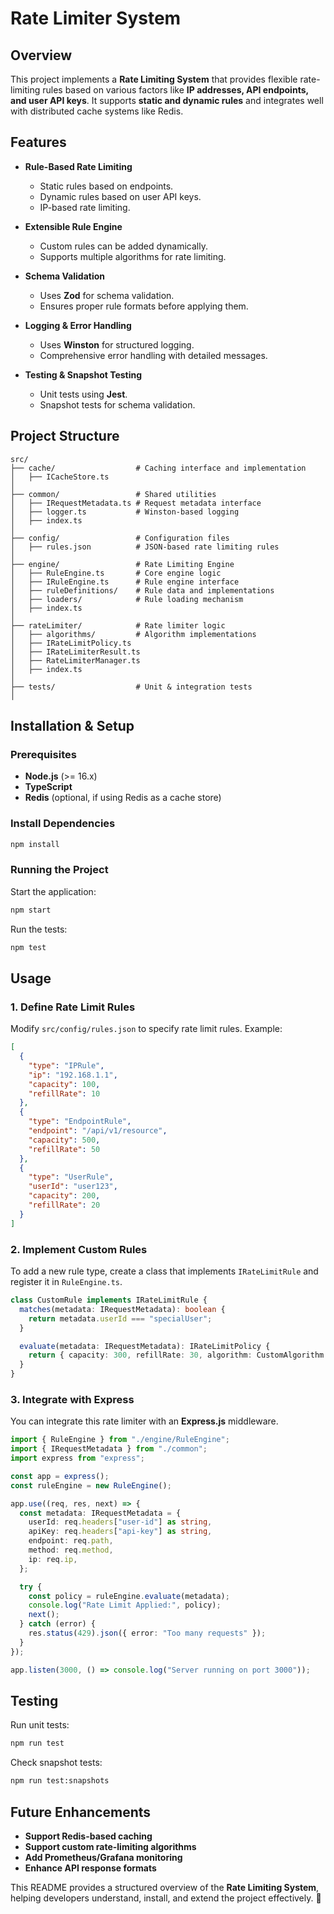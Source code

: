 # Rate Limiter System

## Overview

This project implements a **Rate Limiting System** that provides flexible rate-limiting rules based on various factors like **IP addresses, API endpoints, and user API keys**. It supports **static and dynamic rules** and integrates well with distributed cache systems like Redis.

## Features

- **Rule-Based Rate Limiting**
    - Static rules based on endpoints.
    - Dynamic rules based on user API keys.
    - IP-based rate limiting.

- **Extensible Rule Engine**
    - Custom rules can be added dynamically.
    - Supports multiple algorithms for rate limiting.

- **Schema Validation**
    - Uses **Zod** for schema validation.
    - Ensures proper rule formats before applying them.

- **Logging & Error Handling**
    - Uses **Winston** for structured logging.
    - Comprehensive error handling with detailed messages.

- **Testing & Snapshot Testing**
    - Unit tests using **Jest**.
    - Snapshot tests for schema validation.

## Project Structure

```
src/
├── cache/                  # Caching interface and implementation
│   ├── ICacheStore.ts
│
├── common/                 # Shared utilities
│   ├── IRequestMetadata.ts # Request metadata interface
│   ├── logger.ts           # Winston-based logging
│   ├── index.ts
│
├── config/                 # Configuration files
│   ├── rules.json          # JSON-based rate limiting rules
│
├── engine/                 # Rate Limiting Engine
│   ├── RuleEngine.ts       # Core engine logic
│   ├── IRuleEngine.ts      # Rule engine interface
│   ├── ruleDefinitions/    # Rule data and implementations
│   ├── loaders/            # Rule loading mechanism
│   ├── index.ts
│
├── rateLimiter/            # Rate limiter logic
│   ├── algorithms/         # Algorithm implementations
│   ├── IRateLimitPolicy.ts
│   ├── IRateLimiterResult.ts
│   ├── RateLimiterManager.ts
│   ├── index.ts
│
├── tests/                  # Unit & integration tests
│
```

## Installation & Setup

### Prerequisites

- **Node.js** (>= 16.x)
- **TypeScript**
- **Redis** (optional, if using Redis as a cache store)

### Install Dependencies

```sh
npm install
```

### Running the Project

Start the application:

```sh
npm start
```

Run the tests:

```sh
npm test
```

## Usage

### 1. Define Rate Limit Rules

Modify `src/config/rules.json` to specify rate limit rules. Example:

```json
[
  {
    "type": "IPRule",
    "ip": "192.168.1.1",
    "capacity": 100,
    "refillRate": 10
  },
  {
    "type": "EndpointRule",
    "endpoint": "/api/v1/resource",
    "capacity": 500,
    "refillRate": 50
  },
  {
    "type": "UserRule",
    "userId": "user123",
    "capacity": 200,
    "refillRate": 20
  }
]
```

### 2. Implement Custom Rules

To add a new rule type, create a class that implements `IRateLimitRule` and register it in `RuleEngine.ts`.

```ts
class CustomRule implements IRateLimitRule {
  matches(metadata: IRequestMetadata): boolean {
    return metadata.userId === "specialUser";
  }

  evaluate(metadata: IRequestMetadata): IRateLimitPolicy {
    return { capacity: 300, refillRate: 30, algorithm: CustomAlgorithm };
  }
}
```

### 3. Integrate with Express

You can integrate this rate limiter with an **Express.js** middleware.

```ts
import { RuleEngine } from "./engine/RuleEngine";
import { IRequestMetadata } from "./common";
import express from "express";

const app = express();
const ruleEngine = new RuleEngine();

app.use((req, res, next) => {
  const metadata: IRequestMetadata = {
    userId: req.headers["user-id"] as string,
    apiKey: req.headers["api-key"] as string,
    endpoint: req.path,
    method: req.method,
    ip: req.ip,
  };

  try {
    const policy = ruleEngine.evaluate(metadata);
    console.log("Rate Limit Applied:", policy);
    next();
  } catch (error) {
    res.status(429).json({ error: "Too many requests" });
  }
});

app.listen(3000, () => console.log("Server running on port 3000"));
```

## Testing

Run unit tests:

```sh
npm run test
```

Check snapshot tests:

```sh
npm run test:snapshots
```

## Future Enhancements

- **Support Redis-based caching**
- **Support custom rate-limiting algorithms**
- **Add Prometheus/Grafana monitoring**
- **Enhance API response formats**


This README provides a structured overview of the **Rate Limiting System**, helping developers understand, install, and extend the project effectively. 🚀
